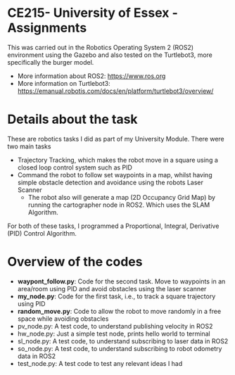 # CE215- University of Essex -Assignments

This was carried out in the Robotics Operating System 2 (ROS2) environment using the Gazebo and also tested on the Turtlebot3, more specifically the burger model. 
- More information about ROS2: https://www.ros.org
- More information on Turtlebot3: https://emanual.robotis.com/docs/en/platform/turtlebot3/overview/
  
# Details about the task
These are robotics tasks I did as part of my University Module. There were two main tasks
- Trajectory Tracking, which makes the robot move in a square using a closed loop control system such as PID
- Command the robot to follow set waypoints in a map, whilst having simple obstacle detection and avoidance using the robots Laser Scanner
    - The robot also will generate a map (2D Occupancy Grid Map) by running the cartographer node in ROS2. Which uses the SLAM Algorithm.

For both of these tasks, I programmed a Proportional, Integral, Derivative (PID) Control Algorithm.

# Overview of the codes
- **waypont_follow.py**: Code for the second task. Move to waypoints in an area/room using PID and avoid obstacles using the laser scanner 
- **my_node.py**: Code for the first task, i.e., to track a square trajectory using PID
- **random_move.py**: Code to allow the robot to move randomly in a free space while avoiding obstacles
- pv_node.py: A test code, to understand publishing velocity in ROS2
- hw_node.py: Just a simple test node, prints hello world to terminal
- sl_node.py: A test code, to understand subscribing to laser data in ROS2
- so_node.py: A test code, to understand subscribing to robot odometry data in ROS2
- test_node.py: A test code to test any relevant ideas I had
